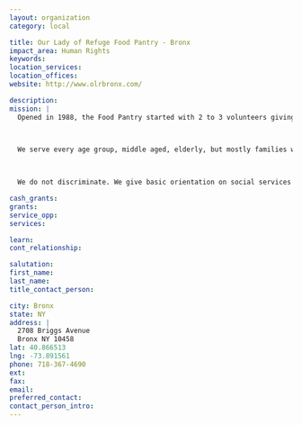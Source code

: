 ```yaml
---
layout: organization
category: local

title: Our Lady of Refuge Food Pantry - Bronx
impact_area: Human Rights
keywords: 
location_services: 
location_offices: 
website: http://www.olrbronx.com/

description: 
mission: |
  Opened in 1988, the Food Pantry started with 2 to 3 volunteers giving emergency food once per month to about 100 people.Currently we have 10-15 volunteers who serve as many as 300 clients each week. We serve a population which consists of immigrants from Russia, Haiti, West Indies and Caribbean countries, Puerto Rico, Mexico, and several other countries.

  

  We serve every age group, middle aged, elderly, but mostly families with children; some have low paying jobs, some have no jobs, some receive food stamps, and some homeless.

  

  We do not discriminate. We give basic orientation on social services available and make referrals to various city agencies.

cash_grants: 
grants: 
service_opp: 
services: 

learn: 
cont_relationship: 

salutation: 
first_name: 
last_name: 
title_contact_person: 

city: Bronx
state: NY
address: |
  2708 Briggs Avenue     
  Bronx NY 10458
lat: 40.866513
lng: -73.891561
phone: 718-367-4690
ext: 
fax: 
email: 
preferred_contact: 
contact_person_intro: 
---
```

